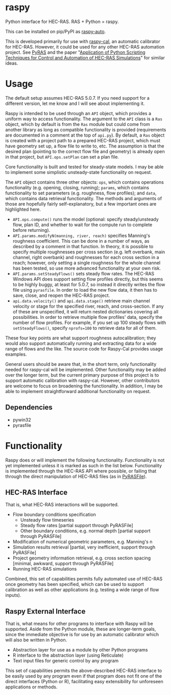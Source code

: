 # raspy
Python interface for HEC-RAS.  RAS + Python = raspy.

This can be installed on pip/PyPI as [raspy-auto](https://pypi.org/project/raspy-auto/).

This is developed primarily for use with [raspy-cal](https://github.com/quantum-dan/raspy-cal), an automatic calibrator for HEC-RAS.  However, it could be used for any other HEC-RAS automation project.  See [PyRAS](https://pypi.org/project/PyRAS/) and the paper "[Application of Python Scripting Techniques for Control and Automation of HEC-RAS Simulations](https://www.mdpi.com/2073-4441/10/10/1382)" for similar ideas.

# Usage

The default setup assumes HEC-RAS 5.0.7.  If you need support for a different version, let me know and I will see about implementing it.

Raspy is intended to be used through an `API` object, which provides a uniform way to access functionality.  The argument to the `API` class is a `Ras` object, which by default is from the `Ras` module but could come from another library as long as compatible functionality is provided (requirements are documented in a comment at the top of `api.py`).  By default, a `Ras` object is created with a project path to a prepared HEC-RAS project, which must have geometry set up, a flow file to write to, etc.  The assumption is that the desired plan (pointing to the correct flow file and geometry) is already open in that project, but `API.ops.setPlan` can set a plan file.

Core functionality is built and tested for steady-state models.  I may be able to implement some simplistic unsteady-state functionality on request.

The `API` object contains three other objects: `ops`, which contains operations functionality (e.g. opening, closing, running); `params`, which contains functionality to set parameters (e.g. roughness, flow profiles); and `data`, which contains data retrieval functionality.  The methods and arguments of those are hopefully fairly self-explanatory, but a few important ones are highlighted here.

* `API.ops.compute()` runs the model (optional: specify steady/unsteady flow, plan ID, and whether to wait for the compute run to complete before returning).
* `API.params.modifyN(manning, river, reach)` specifies Manning's roughness coefficient.  This can be done in a number of ways, as described by a comment in that function.  In theory, it is possible to specify multiple roughnesses per cross section (e.g. left overbank, main channel, right overbank) and roughnesses for each cross section in a reach; however, only setting a single roughness for the whole channel has been tested, so use more advanced functionality at your own risk.
* `API.params.setSteadyFlows()` sets steady flow rates.  The HEC-RAS Windows API does support setting flow profiles directly, but this seems to be highly buggy, at least for 5.0.7, so instead it directly writes the flow file using `pyrasfile`.  In order to load the new flow data, it then has to save, close, and reopen the HEC-RAS project.
* `api.data.velocity()` and `api.data.stage()` retrieve main channel velocity or stage for the specified river, reach, and cross-section.  If any of these are unspecified, it will return nested dictionaries covering all possibilities.  In order to retrieve multiple flow profiles' data, specify the number of flow profiles.  For example, if you set up 100 steady flows with `setSteadyFlows()`, specify `nprofs=100` to retrieve data for all of them.

These four key points are what support roughness autocalibration; they would also support automatically running and extracting data for a wide range of flows and the like.  The source code for Raspy-Cal provides usage examples.

General users should be aware that, in the short term, only functionality needed for raspy-cal will be implemented.  Other functionality
may be added over the longer term, but the current primary purpose of this project is to support automatic calibration with raspy-cal.  However, other contributors are welcome to focus on broadening the functionality.  In addition, I may be able to implement straightforward additional functionality on request.

## Dependencies

* pywin32
* pyrasfile

# Functionality
Raspy does or will implement the following functionality.  Functionality is not yet implemented unless it is marked as such in the list below.  Functionality is implemented through the HEC-RAS API where possible, or failing that through the direct manipulation of HEC-RAS files (as in [PyRASFile](https://github.com/LARFlows/PyRASFile)).

## HEC-RAS Interface

That is, what HEC-RAS interactions will be supported.

* Flow boundary conditions specification
    * Unsteady flow timeseries
    * Steady flow rates [partial support through PyRASFile]
    * Other boundary conditions, e.g. normal depth [partial support through PyRASFile]
* Modification of numerical geometric parameters, e.g. Manning's n
* Simulation results retrieval [partial, very inefficient, support through PyRASFile]
* Project geometry information retrieval, e.g. cross section spacing [minimal, awkward, support through PyRASFile]
* Running HEC-RAS simulations

Combined, this set of capabilities permits fully automated use of HEC-RAS once geometry has been specified, which can be used to support calibration as well as other applications (e.g. testing a wide range of flow inputs).

## Raspy External Interface

That is, what means for other programs to interface with Raspy will be supported.  Aside from the Python module, these are longer-term goals, since the immediate objective is for use by an automatic calibrator which will also be written in Python.

* Abstraction layer for use as a module by other Python programs
* R interface to the abstraction layer (using Reticulate)
* Text input files for generic control by any program

This set of capabilities permits the above-described HEC-RAS interface to be easily used by any program even if that program does not fit one of the direct interfaces (Python or R), facilitating easy extensibility for unforeseen applications or methods.
